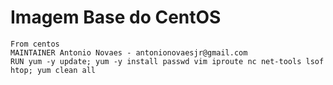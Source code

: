 # Imagem Base do CentOS

```
From centos
MAINTAINER Antonio Novaes - antonionovaesjr@gmail.com
RUN yum -y update; yum -y install passwd vim iproute nc net-tools lsof htop; yum clean all

```
